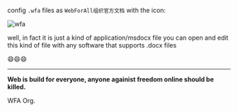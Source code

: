 config `.wfa` files as `WebForAll组织官方文档` with the icon:

![wfa](https://user-images.githubusercontent.com/96931510/155689040-5227c412-842b-4830-ba96-f81533d872b0.png)

well, in fact it is just a kind of application/msdocx file you can open and edit this kind of file with any software that supports .docx files

:smile::smile::smile:

---
**Web is build for everyone, anyone againist freedom online should be killed.**

WFA Org.
